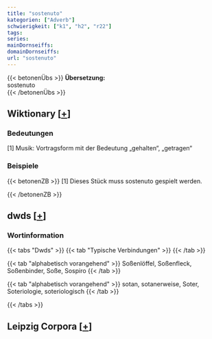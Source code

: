 ```yaml
---
title: "sostenuto"
kategorien: ["Adverb"]
schwierigkeit: ["k1", "h2", "r22"]
tags:
series:
mainDornseiffs:
domainDornseiffs:
url: "sostenuto"
---
```


{{< betonenÜbs >}}
**Übersetzung:**  
sostenuto  
{{< /betonenÜbs >}}

## Wiktionary [[+](https://de.wiktionary.org/wiki/sostenuto)]

### Bedeutungen
[1] Musik: Vortragsform mit der Bedeutung „gehalten“, „getragen“  

### Beispiele
{{< betonenZB >}}
[1] Dieses Stück muss sostenuto gespielt werden.  

{{< /betonenZB >}}


## dwds [[+](https://www.dwds.de/wb/sostenuto)]

### Wortinformation
{{< tabs "Dwds" >}}
{{< tab "Typische Verbindungen" >}}
{{< /tab >}}

{{< tab "alphabetisch vorangehend" >}}
Soßenlöffel, Soßenfleck, Soßenbinder, Soße, Sospiro
{{< /tab >}}

{{< tab "alphabetisch vorangehend" >}}
sotan, sotanerweise, Soter, Soteriologie, soteriologisch
{{< /tab >}}

{{< /tabs >}}

## Leipzig Corpora [[+](https://corpora.uni-leipzig.de/en/res?word=sostenuto&corpusId=deu_newscrawl-public_2018)]

